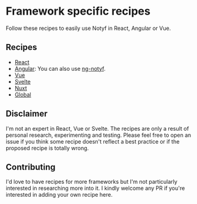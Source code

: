 # Framework specific recipes

Follow these recipes to easily use Notyf in React, Angular or Vue.

## Recipes

- [React](react.md)
- [Angular](angular.md): You can also use [ng-notyf](https://github.com/jdjuan/ng-notyf).
- [Vue](vue.md)
- [Svelte](svelte.md)
- [Nuxt](nuxt.md)
- [Global](global.md)

## Disclaimer

I'm not an expert in React, Vue or Svelte. The recipes are only a result of personal research, experimenting and testing. Please feel free to open an issue if you think some recipe doesn't reflect a best practice or if the proposed recipe is totally wrong.

## Contributing

I'd love to have recipes for more frameworks but I'm not particularly interested in researching more into it. I kindly welcome any PR if you're interested in adding your own recipe here.
